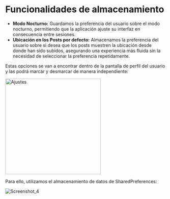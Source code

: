 # Funcionalidades de almacenamiento
* **Modo Nocturno:** Guardamos la preferencia del usuario sobre el modo nocturno, permitiendo que la aplicación ajuste su interfaz en consecuencia entre sesiones.
* **Ubicación en los Posts por defecto:** Almacenamos la preferencia del usuario sobre si desea que los posts muestren la ubicación desde donde han sido subidos, asegurando una experiencia más fluida sin la necesidad de seleccionar la preferencia repetidamente.


Estas opciones se van a encontrar dentro de la pantalla de perfil del usuario y las podrá marcar y desmarcar de manera independiente:

<img src="https://github.com/ikergcalvino/SoundShare/assets/90251807/2b70a790-44d7-4588-becd-b57f1d429e84" alt="Ajustes" width="300">

Para ello, utilizamos el almacenamiento de datos de SharedPreferences:

![Screenshot_4](https://github.com/ikergcalvino/SoundShare/assets/90251807/c94b51da-6f4f-4a69-8b46-f4f34af4c67d)


